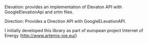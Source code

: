 Elevation: provides an implementation of Elevaton API with GoogleElevationApi and srtm files.

Direction: Provides a Direction API with GoogleELevationAPI.

I initially developed this library as part of european project Internet of Energy (http://www.artemis-ioe.eu/)